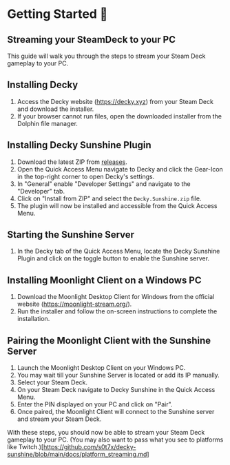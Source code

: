 # Getting Started 🚀 
## Streaming your SteamDeck to your PC

This guide will walk you through the steps to stream your Steam Deck gameplay to your PC.

## Installing Decky

1. Access the Decky website (https://decky.xyz) from your Steam Deck and download the installer.
2. If your browser cannot run files, open the downloaded installer from the Dolphin file manager.

## Installing Decky Sunshine Plugin

1. Download the latest ZIP from [releases](https://github.com/s0t7x/decky-sunshine/releases/latest).
2. Open the Quick Access Menu navigate to Decky and click the Gear-Icon in the top-right corner to open Decky's settings.
3. In "General" enable "Developer Settings" and navigate to the "Developer" tab.
4. Click on "Install from ZIP" and select the `Decky.Sunshine.zip` file.
5. The plugin will now be installed and accessible from the Quick Access Menu.

## Starting the Sunshine Server

1. In the Decky tab of the Quick Access Menu, locate the Decky Sunshine Plugin and click on the toggle button to enable the Sunshine server.

## Installing Moonlight Client on a Windows PC

1. Download the Moonlight Desktop Client for Windows from the official website (https://moonlight-stream.org/).
2. Run the installer and follow the on-screen instructions to complete the installation.

## Pairing the Moonlight Client with the Sunshine Server

1. Launch the Moonlight Desktop Client on your Windows PC.
2. You may wait till your Sunshine Server is located or add its IP manually.
3. Select your Steam Deck.
4. On your Steam Deck navigate to Decky Sunshine in the Quick Access Menu.
5. Enter the PIN displayed on your PC and click on "Pair".
6. Once paired, the Moonlight Client will connect to the Sunshine server and stream your Steam Deck.

With these steps, you should now be able to stream your Steam Deck gameplay to your PC.
(You may also want to pass what you see to platforms like Twitch.)[https://github.com/s0t7x/decky-sunshine/blob/main/docs/platform_streaming.md]
